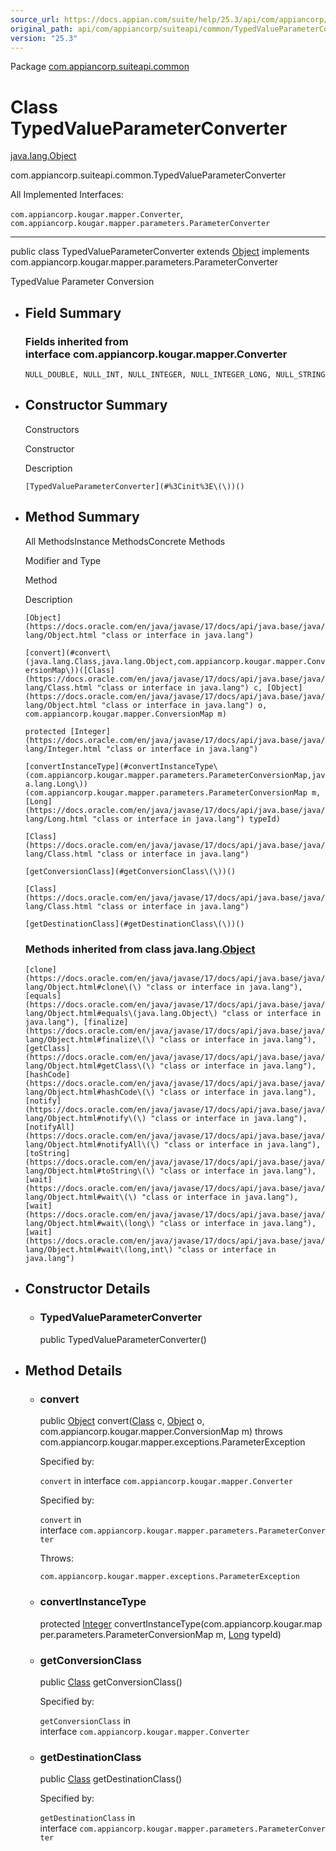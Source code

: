 ```yaml
---
source_url: https://docs.appian.com/suite/help/25.3/api/com/appiancorp/suiteapi/common/TypedValueParameterConverter.html
original_path: api/com/appiancorp/suiteapi/common/TypedValueParameterConverter.html
version: "25.3"
---
```


Package [com.appiancorp.suiteapi.common](package-summary.html)

# Class TypedValueParameterConverter

[java.lang.Object](https://docs.oracle.com/en/java/javase/17/docs/api/java.base/java/lang/Object.html "class or interface in java.lang")

com.appiancorp.suiteapi.common.TypedValueParameterConverter

All Implemented Interfaces:

`com.appiancorp.kougar.mapper.Converter`, `com.appiancorp.kougar.mapper.parameters.ParameterConverter`

* * *

public class TypedValueParameterConverter extends [Object](https://docs.oracle.com/en/java/javase/17/docs/api/java.base/java/lang/Object.html "class or interface in java.lang") implements com.appiancorp.kougar.mapper.parameters.ParameterConverter

TypedValue Parameter Conversion

-   ## Field Summary

    ### Fields inherited from interface com.appiancorp.kougar.mapper.Converter

    `NULL_DOUBLE, NULL_INT, NULL_INTEGER, NULL_INTEGER_LONG, NULL_STRING`

-   ## Constructor Summary

    Constructors

    Constructor

    Description

    `[TypedValueParameterConverter](#%3Cinit%3E\(\))()`

-   ## Method Summary

    All MethodsInstance MethodsConcrete Methods

    Modifier and Type

    Method

    Description

    `[Object](https://docs.oracle.com/en/java/javase/17/docs/api/java.base/java/lang/Object.html "class or interface in java.lang")`

    `[convert](#convert\(java.lang.Class,java.lang.Object,com.appiancorp.kougar.mapper.ConversionMap\))([Class](https://docs.oracle.com/en/java/javase/17/docs/api/java.base/java/lang/Class.html "class or interface in java.lang") c, [Object](https://docs.oracle.com/en/java/javase/17/docs/api/java.base/java/lang/Object.html "class or interface in java.lang") o, com.appiancorp.kougar.mapper.ConversionMap m)`

    `protected [Integer](https://docs.oracle.com/en/java/javase/17/docs/api/java.base/java/lang/Integer.html "class or interface in java.lang")`

    `[convertInstanceType](#convertInstanceType\(com.appiancorp.kougar.mapper.parameters.ParameterConversionMap,java.lang.Long\))(com.appiancorp.kougar.mapper.parameters.ParameterConversionMap m, [Long](https://docs.oracle.com/en/java/javase/17/docs/api/java.base/java/lang/Long.html "class or interface in java.lang") typeId)`

    `[Class](https://docs.oracle.com/en/java/javase/17/docs/api/java.base/java/lang/Class.html "class or interface in java.lang")`

    `[getConversionClass](#getConversionClass\(\))()`

    `[Class](https://docs.oracle.com/en/java/javase/17/docs/api/java.base/java/lang/Class.html "class or interface in java.lang")`

    `[getDestinationClass](#getDestinationClass\(\))()`

    ### Methods inherited from class java.lang.[Object](https://docs.oracle.com/en/java/javase/17/docs/api/java.base/java/lang/Object.html "class or interface in java.lang")

    `[clone](https://docs.oracle.com/en/java/javase/17/docs/api/java.base/java/lang/Object.html#clone\(\) "class or interface in java.lang"), [equals](https://docs.oracle.com/en/java/javase/17/docs/api/java.base/java/lang/Object.html#equals\(java.lang.Object\) "class or interface in java.lang"), [finalize](https://docs.oracle.com/en/java/javase/17/docs/api/java.base/java/lang/Object.html#finalize\(\) "class or interface in java.lang"), [getClass](https://docs.oracle.com/en/java/javase/17/docs/api/java.base/java/lang/Object.html#getClass\(\) "class or interface in java.lang"), [hashCode](https://docs.oracle.com/en/java/javase/17/docs/api/java.base/java/lang/Object.html#hashCode\(\) "class or interface in java.lang"), [notify](https://docs.oracle.com/en/java/javase/17/docs/api/java.base/java/lang/Object.html#notify\(\) "class or interface in java.lang"), [notifyAll](https://docs.oracle.com/en/java/javase/17/docs/api/java.base/java/lang/Object.html#notifyAll\(\) "class or interface in java.lang"), [toString](https://docs.oracle.com/en/java/javase/17/docs/api/java.base/java/lang/Object.html#toString\(\) "class or interface in java.lang"), [wait](https://docs.oracle.com/en/java/javase/17/docs/api/java.base/java/lang/Object.html#wait\(\) "class or interface in java.lang"), [wait](https://docs.oracle.com/en/java/javase/17/docs/api/java.base/java/lang/Object.html#wait\(long\) "class or interface in java.lang"), [wait](https://docs.oracle.com/en/java/javase/17/docs/api/java.base/java/lang/Object.html#wait\(long,int\) "class or interface in java.lang")`

-   ## Constructor Details

    -   ### TypedValueParameterConverter

        public TypedValueParameterConverter()

-   ## Method Details

    -   ### convert

        public [Object](https://docs.oracle.com/en/java/javase/17/docs/api/java.base/java/lang/Object.html "class or interface in java.lang") convert([Class](https://docs.oracle.com/en/java/javase/17/docs/api/java.base/java/lang/Class.html "class or interface in java.lang") c, [Object](https://docs.oracle.com/en/java/javase/17/docs/api/java.base/java/lang/Object.html "class or interface in java.lang") o, com.appiancorp.kougar.mapper.ConversionMap m) throws com.appiancorp.kougar.mapper.exceptions.ParameterException

        Specified by:

        `convert` in interface `com.appiancorp.kougar.mapper.Converter`

        Specified by:

        `convert` in interface `com.appiancorp.kougar.mapper.parameters.ParameterConverter`

        Throws:

        `com.appiancorp.kougar.mapper.exceptions.ParameterException`

    -   ### convertInstanceType

        protected [Integer](https://docs.oracle.com/en/java/javase/17/docs/api/java.base/java/lang/Integer.html "class or interface in java.lang") convertInstanceType(com.appiancorp.kougar.mapper.parameters.ParameterConversionMap m, [Long](https://docs.oracle.com/en/java/javase/17/docs/api/java.base/java/lang/Long.html "class or interface in java.lang") typeId)

    -   ### getConversionClass

        public [Class](https://docs.oracle.com/en/java/javase/17/docs/api/java.base/java/lang/Class.html "class or interface in java.lang") getConversionClass()

        Specified by:

        `getConversionClass` in interface `com.appiancorp.kougar.mapper.Converter`

    -   ### getDestinationClass

        public [Class](https://docs.oracle.com/en/java/javase/17/docs/api/java.base/java/lang/Class.html "class or interface in java.lang") getDestinationClass()

        Specified by:

        `getDestinationClass` in interface `com.appiancorp.kougar.mapper.parameters.ParameterConverter`